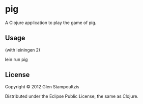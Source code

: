 # pig

A Clojure application to play the game of pig.

## Usage

(with leiningen 2)

lein run pig

## License

Copyright © 2012 Glen Stampoultzis

Distributed under the Eclipse Public License, the same as Clojure.
